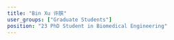 ```yaml
---
title: "Bin Xu 许膑"
user_groups: ["Graduate Students"]
position: "23 PhD Student in Biomedical Engineering"
---
```

